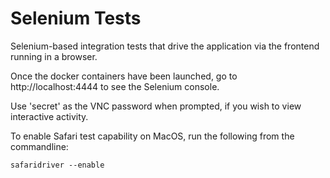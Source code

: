 # Selenium Tests

Selenium-based integration tests that drive the application via the frontend running in a browser.

Once the docker containers have been launched, go to http://localhost:4444 to see the Selenium console.

Use 'secret' as the VNC password when prompted, if you wish to view interactive activity.

To enable Safari test capability on MacOS, run the following from the commandline:
```shell
safaridriver --enable
```
